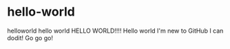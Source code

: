 # hello-world
helloworld hello world HELLO WORLD!!!!
Hello world I'm new to GitHub
I can dodit! Go go go!
